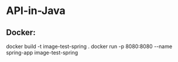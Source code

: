 # API-in-Java

## Docker: 
docker build -t image-test-spring .
docker run -p 8080:8080 --name spring-app image-test-spring